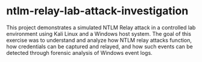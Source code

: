 # ntlm-relay-lab-attack-investigation
This project demonstrates a simulated NTLM Relay attack in a controlled lab environment using Kali Linux and a Windows host system. The goal of this exercise was to understand and analyze how NTLM relay attacks function, how credentials can be captured and relayed, and how such events can be detected through forensic analysis of Windows event logs.
